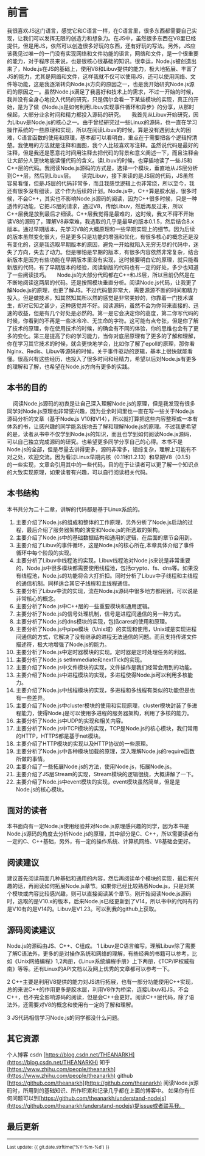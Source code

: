 
# 前言

我很喜欢JS这门语言，感觉它和C语言一样，在C语言里，很多东西都需要自己实现，让我们可以发挥无限的创造力和想象力。在JS中，虽然很多东西在V8里已经提供，但是用JS，依然可以创造很多好玩的东西，还有好玩的写法。另外，JS应该我见过唯一的一门没有实现网络和文件功能的语言，网络和文件，是一个很重要的能力，对于程序员来说，也是很核心很基础的知识。很幸运，Node.js被创造出来了，Node.js在JS的基础上，使用V8和Libuv提供的能力，极大地拓展、丰富了JS的能力，尤其是网络和文件，这样我就不仅可以使用JS，还可以使用网络、文件等功能，这是我逐渐转向Node.js方向的原因之一，也是我开始研究Node.js源码的原因之一。虽然Node.js满足了我喜好和技术上的需求，不过一开始的时候，我并没有全身心地投入代码的研究，只是偶尔会看一下某些模块的实现，真正的开始，是为了做《Node.js是如何利用Libuv实现事件循环和异步》的分享，从那时候起，大部分业余时间和精力都投入源码的研究。
&nbsp;&nbsp;&nbsp;&nbsp;我首先从Libuv开始研究，因为Libuv是Node.js的核心之一。由于曾经研究过一些Linux的源码，也一直在学习操作系统的一些原理和实现，所以在阅读Libuv的时候，算是没有遇到太大的困难，C语言函数的使用和原理，基本都可以看明白，重点在于需要把各个逻辑捋清楚。我使用的方法就是注释和画图，我个人比较喜欢写注释。虽然说代码是最好的注释，但是我还是愿意花时间用注释去把代码的背景和意义阐述一下，而且注释会让大部分人更快地能读懂代码的含义。读Libuv的时候，也穿插地读了一些JS和C++层的代码。我阅读Node.js源码的方式是，选择一个模块，垂直地从JS层分析到C++层，然后到Libuv层。
&nbsp;&nbsp;&nbsp;&nbsp;读完Libuv，接下来读的是JS层的代码，JS虽然容易看懂，但是JS层的代码非常多，而且我感觉逻辑上也非常绕，所以至今，我还有很多没有细读，这个作为后续的计划。Node.js中，C++算是胶水层，很多时候，不会C++，其实也不影响Node.js源码的阅读，因为C++很多时候，只是一种透传的功能，它把JS层的请求，通过V8，传给Libuv，然后再反过来，所以C++层我是放到最后才细读。C++层我觉得是最难的，这时候，我又不得不开始读V8的源码了，理解V8非常难，我选取的几乎是最早的版本0.1.5，然后结合8.x版本。通过早期版本，先学习V8的大概原理和一些早期实现上的细节。因为后续的版本虽然变化很大，但是更多只是功能的增强和优化，有很多核心的概念还是没有变化的，这是我选取早期版本的原因，避免一开始就陷入无穷无尽的代码中，迷失了方向，失去了动力。但是哪怕是早期的版本，有很多内容依然非常复杂，结合新版本是因为有些功能在早期版本里没有实现，这时候要明白它的原理，就只能看新版的代码，有了早期版本的经验，阅读新版的代码也有一定的好处，多少也知道了一些阅读技巧。
&nbsp;&nbsp;&nbsp;&nbsp;Node.js的大部分代码都在C++和JS层，所以目前仍然是在不断地阅读这两层的代码。还是按照模块垂直分析。阅读Node.js代码，让我更了解Node.js的原理，也更了解JS。不过代码量非常大，需要源源不断的时间和精力投入。但是做技术，知其然知其所以然的感觉是非常美妙的，你靠着一门技术谋生，却对它知之甚少，这种感觉并不好。阅读源码，虽然不会为你带来直接的、迅速的收益，但是有几个好处是必然的。第一是它会决定你的高度，第二你写代码的时候，你看到的不再是一些冰冷冷、无生命的字符。这可能有点夸张，但是你了解了技术的原理，你在使用技术的时候，的确会有不同的体验，你的思维也会有了更多的变化。第三是提高了你的学习能力，当你对底层原理有了更多的了解和理解，你在学习其它技术的时候，就会更快地学会，比如你了解了epoll的原理，那你看Nginx、Redis、Libuv等源码的时候，关于事件驱动的逻辑，基本上很快就能看懂。很高兴有这些经历，也投入了很多时间和经精力，希望以后对Node.js有更多的理解和了解，也希望在Node.js方向有更多的实践。

## 本书的目的
&nbsp;&nbsp;&nbsp;&nbsp;阅读Node.js源码的初衷是让自己深入理解Node.js的原理，但是我发现有很多同学对Node.js原理也非常感兴趣，因为业余时间里也一直在写一些关于Node.js源码分析的文章（基于Node.js V10和V14），所以就打算把这些内容整理成一本有体系的书，让感兴趣的同学能系统地去了解和理解Node.js的原理。不过我更希望的是，读者从书中不仅学到Node.js的知识，而且也学到如何阅读Node.js源码，可以自己独立完成源码的研究。也希望更多同学分享自己的心得。本书不是Node.js的全部，但是尽量去讲得更多，源码非常多，错综复杂，理解上可能有不对之处，欢迎交流。因为看过Linux早期内核（0.11和1.2.13）和早期V8（0.1.5）的一些实现，文章会引用其中的一些代码，目的在于让读者可以更了解一个知识点的大致实现原理，如果读者有兴趣，可以自行阅读相关代码。

## 本书结构
本书共分为二十二章，讲解的代码都是基于Linux系统的。

1.	主要介绍了Node.js的组成和整体的工作原理，另外分析了Node.js启动的过程，最后介绍了服务器架构的演变和Node.js的所选取的架构。
2.	主要介绍了Node.js中的基础数据结构和通用的逻辑，在后面的章节会用到。
3.	主要介绍了Libuv的事件循环，这是Node.js的核心所在,本章具体介绍了事件循环中每个阶段的实现。
4.	主要分析了Libuv中线程池的实现，Libuv线程池对Node.js来说是非常重要的，Node.js中很多模块都需要使用线程池，包括crypto、fs、dns等。如果没有线程池，Node.js的功能将会大打折扣。同时分析了Libuv中子线程和主线程的通信机制。同样适合其它子线程和主线程通信。
5.	主要分析了Libuv中流的实现，流在Node.js源码中很多地方都用到，可以说是非常核心的概念。
6.	主要分析了Node.js中C++层的一些重要模块和通用逻辑。
7.	主要分析了Node.js的信号处理机制，信号是进程间通信的另一种方式。
8.	主要分析了Node.js的dns模块的实现，包括cares的使用和原理。
9.	主要分析了Node.js中pipe模块（Unix域）的实现和使用，Unix域是实现进程间通信的方式，它解决了没有继承的进程无法通信的问题。而且支持传递文件描述符，极大地增强了Node.js的能力。
10.	主要分析了Node.js中定时器模块的实现。定时器是定时处理任务的利器。
11.	主要分析了Node.js setImmediate和nextTick的实现。
12.	主要介绍了Node.js中文件模块的实现，文件操作是我们经常会用到的功能。
13.	 主要介绍了Node.js中进程模块的实现，多进程使得Node.js可以利用多核能力。
14.	 主要介绍了Node.js中线程模块的实现，多进程和多线程有类似的功能但是也有一些差异。
15.	主要介绍了Node.js中cluster模块的使用和实现原理，cluster模块封装了多进程能力，使得Node.j是可以使用多进程的服务器架构，利用了多核的能力。
16.	 主要分析了Node.js中UDP的实现和相关内容。
17.	 主要分析了Node.js中TCP模块的实现，TCP是Node.js的核心模块，我们常用的HTTP，HTTPS都是基于net模块。
18.	 主要介绍了HTTP模块的实现以及HTTP协议的一些原理。
19.	 主要分析了Node.js中各种模块加载的原理，深入理解Node.js的require函数所做的事情。
20.  主要介绍了一些拓展Node.js的方法，使用Node.js，拓展Node.js。
21.  主要介绍了JS层Stream的实现，Stream模块的逻辑很绕，大概讲解了一下。
22.  主要介绍了Node.js中event模块的实现，event模块虽然简单，但是是Node.js的核心模块。

## 面对的读者
本书面向有一定Node.js使用经验并对Node.js原理感兴趣的同学，因为本书是Node.js源码的角度去分析Node.js的原理，其中部分是C、C++，所以需要读者有一定的C、C++基础，另外，有一定的操作系统、计算机网络、V8基础会更好。
 
## 阅读建议
建议首先阅读前面几种基础和通用的内容，然后再阅读单个模块的实现，最后有兴趣的话，再阅读如何拓展Node.js章节。如果你已经比较熟悉Node.js，只是对某个模块或内容比较感兴趣，则可以直接阅读某个章节。刚开始阅读Node.js源码时，选取的是V10.x的版本，后来Node.js已经更新到了V14，所以书中的代码有的是V10有的是V14的。Libuv是V1.23。可以到我的github上获取。

## 源码阅读建议
Node.js的源码由JS、C++、C组成。
1 Libuv是C语言编写。理解Libuv除了需要了解C语法外，更多的是对操作系统和网络的理解，有些经典的书籍可以参考，比如《Unix网络编程》1,2两册，《Linux系统编程手册》上下两册，《TCP/IP权威指南》等等。还有Linux的API文档以及网上优秀的文章都可以参考一下。

2 C++主要是利用V8提供的能力对JS进行拓展，也有一部分功能使用C++实现，总的来说C++的作用更多是胶水层，利用V8作为桥梁，连接Libuv和JS。不会C++，也不完全影响源码的阅读，但是会C++会更好。阅读C++层代码，除了语法外，还需要对V8的概念和使用有一定的了解和理解。

3 JS代码相信学习Node.js的同学都没什么问题。

## 其它资源
个人博客
csdn [https://blog.csdn.net/THEANARKH](https://blog.csdn.net/THEANARKH)
知乎[https://www.zhihu.com/people/theanarkh](https://www.zhihu.com/people/theanarkh)
github [https://github.com/theanarkh](https://github.com/theanarkh)
阅读Node.js源码时，所用到的基础知识、所作积累和记录几乎都在上面的博客中。 如果你有任何问题可以到[https://github.com/theanarkh/understand-nodejs](https://github.com/theanarkh/understand-nodejs)提issue或者联系我。

## 最后更新

---
<small>Last update: {{ git.date.strftime('%Y-%m-%d') }}</small>
